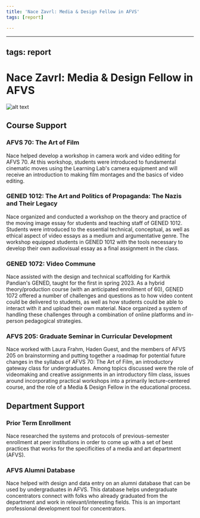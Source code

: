 ```yaml
---
title: 'Nace Zavrl: Media & Design Fellow in AFVS'
tags: [report]

---
```


---
tags: report
---

# Nace Zavrl: Media & Design Fellow in AFVS

![alt text](https://files.slack.com/files-pri/T0HTW3H0V-F03TUHS7KGT/untitled_02_124_copy.jpg?pub_secret=4c9c6d79f0)

## Course Support

### AFVS 70: The Art of Film
Nace helped develop a workshop in camera work and video editing for AFVS 70. At this workshop, students were introduced to fundamental cinematic moves using the Learning Lab's camera equipment and will receive an introduction to making film montages and the basics of video editing. 

### GENED 1012: The Art and Politics of Propaganda: The Nazis and Their Legacy
Nace organized and conducted a workshop on the theory and practice of the moving image essay for students and teaching staff of GENED 1012. Students were introduced to the essential technical, conceptual, as well as ethical aspect of video essays as a medium and argumentative genre. The workshop equipped students in GENED 1012 with the tools necessary to develop their own audiovisual essay as a final assignment in the class.

### GENED 1072: Video Commune
Nace assisted with the design and technical scaffolding for Karthik Pandian's GENED, taught for the first in spring 2023. As a hybrid theory/production course (with an anticipated enrollment of 60), GENED 1072 offered a number of challenges and questions as to how video content could be delivered to students, as well as how students could be able to interact with it and upload their own material. Nace organized a system of handling these challenges through a combination of online platforms and in-person pedagogical strategies.

### AFVS 205: Graduate Seminar in Curricular Development
Nace worked with Laura Frahm, Haden Guest, and the members of AFVS 205 on brainstorming and putting together a roadmap for potential future changes in the syllabus of AFVS 70: The Art of Film, an introductory gateway class for undergraduates. Among topics discussed were the role of videomaking and creative assignments in an introductory film class, issues around incorporating practical workshops into a primarily lecture-centered course, and the role of a Media & Design Fellow in the educational process.

## Department Support

### Prior Term Enrollment

Nace researched the systems and protocols of previous-semester enrollment at peer institutions in order to come up with a set of best practices that works for the specificities of a media and art department (AFVS). 

### AFVS Alumni Database
Nace helped with design and data entry on an alumni database that can be used by undergraduates in AFVS. This database helps undergraduate concentrators connect with folks who already graduated from the department and work in relevant/interesting fields. This is an important professional development tool for concentrators. 
